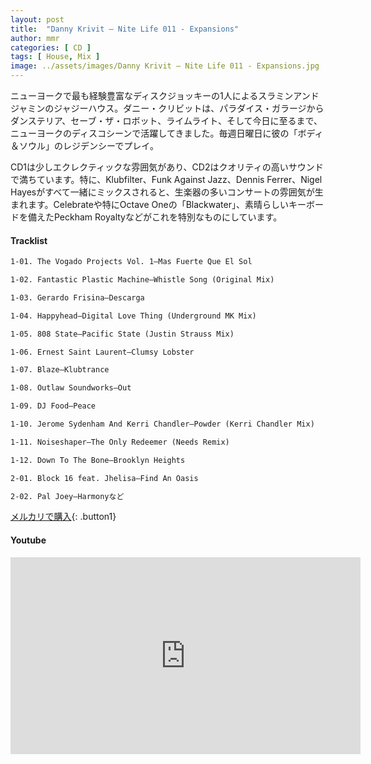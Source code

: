 ```yaml
---
layout: post
title:  "Danny Krivit – Nite Life 011 - Expansions"
author: mmr
categories: [ CD ]
tags: [ House, Mix ]
image: ../assets/images/Danny Krivit – Nite Life 011 - Expansions.jpg
---
```


ニューヨークで最も経験豊富なディスクジョッキーの1人によるスラミンアンドジャミンのジャジーハウス。ダニー・クリビットは、パラダイス・ガラージからダンステリア、セーブ・ザ・ロボット、ライムライト、そして今日に至るまで、ニューヨークのディスコシーンで活躍してきました。毎週日曜日に彼の「ボディ＆ソウル」のレジデンシーでプレイ。

CD1は少しエクレクティックな雰囲気があり、CD2はクオリティの高いサウンドで満ちています。特に、Klubfilter、Funk Against Jazz、Dennis Ferrer、Nigel Hayesがすべて一緒にミックスされると、生楽器の多いコンサートの雰囲気が生まれます。Celebrateや特にOctave Oneの「Blackwater」、素晴らしいキーボードを備えたPeckham Royaltyなどがこれを特別なものにしています。

#### Tracklist
```md
1-01. The Vogado Projects Vol. 1–Mas Fuerte Que El Sol

1-02. Fantastic Plastic Machine–Whistle Song (Original Mix)

1-03. Gerardo Frisina–Descarga

1-04. Happyhead–Digital Love Thing (Underground MK Mix)

1-05. 808 State–Pacific State (Justin Strauss Mix)

1-06. Ernest Saint Laurent–Clumsy Lobster

1-07. Blaze–Klubtrance

1-08. Outlaw Soundworks–Out

1-09. DJ Food–Peace

1-10. Jerome Sydenham And Kerri Chandler–Powder (Kerri Chandler Mix)

1-11. Noiseshaper–The Only Redeemer (Needs Remix)

1-12. Down To The Bone–Brooklyn Heights

2-01. Block 16 feat. Jhelisa–Find An Oasis

2-02. Pal Joey–Harmonyなど
```

[メルカリで購入](https://jp.mercari.com/item/m68151858517?afid=6142608987){: .button1}

#### Youtube
<iframe width="560" height="315" src="https://www.youtube.com/embed/w_kf4lcxRxM?si=YscxLdX00pWYjn6N" title="YouTube video player" frameborder="0" allow="accelerometer; autoplay; clipboard-write; encrypted-media; gyroscope; picture-in-picture; web-share" referrerpolicy="strict-origin-when-cross-origin" allowfullscreen></iframe>